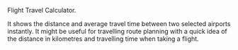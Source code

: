 Flight Travel Calculator.



It shows the distance and average travel time between two selected airports instantly. 
It might be useful for travelling route planning with a quick idea of the distance in kilometres and travelling time when taking a flight.
